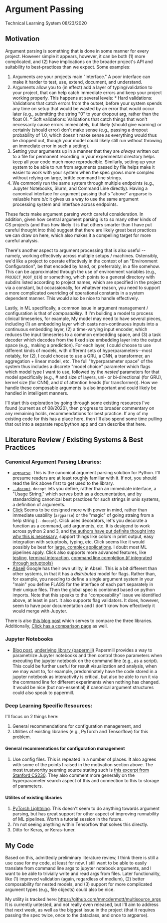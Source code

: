 # Argument Passing
Technical Learning System 08/23/2020

## Motivation
Argument parsing is something that is done in some manner for every project. However simple it appears, however, it can be both (1) more complicated, and (2) have implications on the broader project's API and suitability to best-practices than we expect. Some examples:
  1. Arguments are your projects main "interface." A poor interface can make it harder to test, use, extend, document, and understand.
  2. Arguments allow you to (in effect) add a layer of typing/validation to your project, that can help catch immediate errors and keep your project working properly. This happens at several levels:
    * Hard validations: Validations that catch errors from the outset, before your system spends any time on setup that would be wasted by an error that would occur later (e.g., submitting the string "0" to your dropout arg, rather than the float 0).
    * Soft validations: Validations that catch things that won't necessarily cause errors immediately, but likely (should give warning) or certainly (should error) don't make sense (e.g., passing a dropout probability of 1.0, which doesn't make sense as everything would thus be dropped out, though your model could likely still run without throwing an immediate error in such a setting).
  3. Setting your arguments up in a manner that they are _always_ written out to a file for permanent recording in your experimental directory helps keep all your code much more reproducible. Similarly, setting up your system to be able to run from arguments passed by file helps make it easier to work with your system when the spec grows more complex without relying on large, brittle command line strings.
  4. We commonly run the same system through multiple endpoints (e.g., Jupyter Notebooks, Slurm, and Command Line directly). Having a canonical interface for argument passing that's "above" argparse is valuable here b/c it gives us a way to use the same argument processing system and interface across endpoints.

These facts make argument parsing worth careful consideration. In addition, given how central argument parsing is to so many other kinds of CS projects (and thus how likely it is that others smarter than I have put careful thought into this) suggest that there are likely great best practices we can draw on here, which also makes it a compelling target for more careful analysis. 

There's another aspect to argument processing that is also useful -- namely, working effectively across multiple setups / machines. Ostensibly, we'd like a project to operate effectively in the context of an "Environment Configuration", be that encoded by hand, or, preferrably, in a file somehow. This can be approximated through the use of environment variables (e.g., `PROJECT_ROOT_DIR`) or something, which points to a general directory with subdirs listed according to project names, which are specified in the project via a constant, but occassionally, for whatever reason, you need to support a more complicated overriding of operational constants in a system dependent manner. This would also be nice to handle effectively.

Lastly, in ML specifically, a common issue in argument management / configuration is that of _composability_. If I'm building a model to process clinical timeseries, for example, My model may need to have several pieces, including (1) an embedding layer which casts non-continuous inputs into a continuous embedding layer, (2) a time-varying input encoder, which reduces the input timeseries to a common embedding space, and (3) a task decoder which decodes from the fixed size embedding layer into the output space (e.g., making a prediction). For each layer, I could choose to use different kinds of models, with different sets of hyperparameters--most notably, for (2), I could choose to use a GRU, a CNN, a transformer, an aggregation + linear model, etc. The full "hyperparameter space" of the system thus includes a discrete "model choice" parameter which flags which model type I want to use, followed by the _nested_ parameters for that model specifically (e.g., # and size of layers, uni- or bi-directional (for GRU), kernel size (for CNN), and # of attention heads (for transformer)). How we handle these composable arguments is also important and could likely be handled in intelligent manners.

I'll start this exploration by going through some existing resources I've found (current as of 08/2020), then progress to broader commentary on any remaining holds, recommendations for best practice. If any of my existing code for this has a place here, then I'll also spend some time pulling that out into a separate repo/python app and can describe that here.

## Literature Review / Existing Systems & Best Practices
### Canonical Argument Parsing Libraries:
  * [`argparse`](https://docs.python.org/3/library/argparse.html#module-argparse). This is the canonical argument parsing solution for Python. I'll presume readers are at least roughly familiar with it. If not, you should read the link above first to get used to the library.
  * [`--docopt`](http://docopt.org/). `docopt` lets you define, rather than an immediate interface, a "Usage String," which serves both as a documentation, and by standardizing canonical best practices for such strings in unix systems, a definition of arguments.
  * [Click](https://click.palletsprojects.com/en/5.x/) Seems to be designed more with power in mind, rather than immediate usability (`argparse`) or the "magic" of going straing from a help string (`--docopt`). Click uses decorators, let's you decorate a function as a command, add arguments, etc. It is desigend to work across python 2 and 3, and [the authors have put definite thought into why this is necessary](https://click.palletsprojects.com/en/7.x/python3/), support things like colors in print output, easy integration with setuptools, typing, etc. Click seems like it would possibly be best for [large, complex applications](https://click.palletsprojects.com/en/7.x/complex/). I doubt most ML pipelines apply. Click also supports more advanced features, like [testing](https://click.palletsprojects.com/en/7.x/testing/), [terminal interaction](https://click.palletsprojects.com/en/7.x/utils/), [command line completion (if integrated through setuptools)](https://click.palletsprojects.com/en/7.x/bashcomplete/)
  * [Abseil](https://abseil.io/docs/python/quickstart) Google has their own utility, in Abseil. This is a bit different than other systems, in that it has a _distributed_ model for flags. Rather than, for example, you needing to define a single argument system in your "main" you define FLAGS for the interface of each part separately in their unique files. Then the global spec is combined based on python imports. Note that this speaks to the "composability" issue we identified above, at least in part. It also supports flag validators. It does, however, seem to have poor documentation and I don't know how effectively it would merge with Jupyter.
  
There is also [this blog post](https://realpython.com/comparing-python-command-line-parsing-libraries-argparse-docopt-click/) which serves to compare the three libraries. Additionally, [Click has a comparison page](https://click.palletsprojects.com/en/5.x/why/) as well.

### Jupyter Notebooks
  * [Blog post](https://www.dataquest.io/blog/advanced-jupyter-notebooks-tutorial/), [underlying library (papermill)](https://github.com/nteract/papermill)
    Papermill provides a way to parametrize Jupyter notebooks and then control those parameters when executing the jupyter notebook on the command line (e.g., as a script). This could be further useful for result visualization and analysis, when we may want to, for example, predominately have the code stored in a jupyter notebook as interactivity is critical, but also be able to run it via the command line for different experiments when nothing has changed. It would be nice (but non-essential) if canonical argument structures could also speak to papermill.

### Deep Learning Specific Resources:
I'll focus on 2 things here:
  1) General recommendations for configuration management, and 
  2) Utilities of existing libraries (e.g., PyTorch and Tensorflow) for this problem.
  
#### General recommenations for configuration management
  1. Use config files. This is repeated in a number of places. It also agrees with some of the points I raised in the motivation section above. The most trustworthy seeming source stating such is [this excerpt from Stanford CS230](https://cs230.stanford.edu/blog/hyperparameters/). They also comment more generally on the hyperparameter search aspect of this and connection to this to storage of parameters.

#### Utilites of existing libraries
  1) [PyTorch Lightning](https://github.com/PyTorchLightning/pytorch-lightning). This doesn't seem to do anything towards argument parsing, but has great support for other aspect of improving runnability of ML pipelines. Worth a tutorial session in the future.
  2) I'm not seeing anything within Tensorflow that solves this directly.
  3) Ditto for Keras, or Keras-tuner.

## My Code
Based on this, admittedly preliminary literature review, I think there is still a use case for my code, at least for now. I still want to be able to easily translate from command line args to jupyter notebook arguments, and I want to be able to trivially write and read args from files. Later functionality, like (1) improved validation (again, regardless of medium), (2) better composability for nested models, and (3) support for more complicated argument types (e.g., file objects) could also be nice.

My utility is tracked here: https://github.com/mmcdermott/multisource_args
It is currently untested, and not really even released, but I'll aim to address that next week, as well as the biggest issue in the project (that it requires passing the spec twice, once to the dataclass, and once to argparse).
